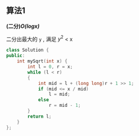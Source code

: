 ## 算法1

**(二分)*O(logx)***

二分出最大的 ```y``` , 满足 $y^{2}$ < x 

```CPP
class Solution {
public:
    int mySqrt(int x) {
        int l = 0, r = x;
        while (l < r)
        {
            int mid = l + (long long)r + 1 >> 1;
            if (mid <= x / mid)
                l = mid;
            else
                r = mid - 1;
        }
        return l;
    }
};
```